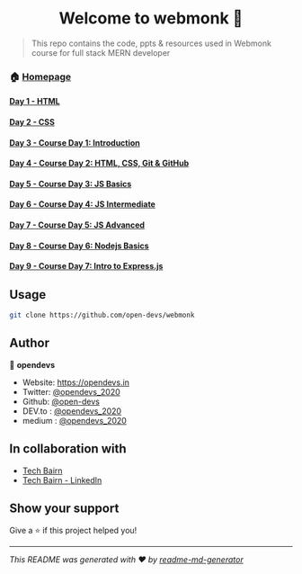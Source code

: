 <h1 align="center">Welcome to webmonk 👋</h1>

> This repo contains the code, ppts &amp; resources used in Webmonk course for full stack MERN developer

### 🏠 [Homepage](https://github.com/open-devs/webmonk)

#### [Day 1 - HTML](https://github.com/open-devs/webmonk/tree/master/Day%201)

#### [Day 2 - CSS](https://github.com/open-devs/webmonk/tree/master/Day%202)

#### [Day 3 - Course Day 1: Introduction](https://github.com/open-devs/webmonk/tree/master/Course%20Day%201)

#### [Day 4 - Course Day 2: HTML, CSS, Git & GitHub](https://github.com/open-devs/webmonk/tree/master/Course%20Day%202)

#### [Day 5 - Course Day 3: JS Basics](https://github.com/open-devs/webmonk/tree/master/Course%20Day%203)

#### [Day 6 - Course Day 4: JS Intermediate](https://github.com/open-devs/webmonk/tree/master/Course%20Day%204)

#### [Day 7 - Course Day 5: JS Advanced](https://github.com/open-devs/webmonk/tree/master/Course%20Day%205)

#### [Day 8 - Course Day 6: Nodejs Basics](https://github.com/open-devs/webmonk/tree/master/Course%20Day%206)

#### [Day 9 - Course Day 7: Intro to Express.js](https://github.com/open-devs/webmonk/tree/master/Course%20Day%207)

## Usage

```sh
git clone https://github.com/open-devs/webmonk
```

## Author

👤 **opendevs**

* Website: https://opendevs.in
* Twitter: [@opendevs_2020](https://twitter.com/opendevs_2020)
* Github: [@open-devs](https://github.com/open-devs)
* DEV.to : [@opendevs_2020](https://dev.to/opendevs_2020)
* medium : [@opendevs_2020](https://medium.com/@opendevs_2020)

## In collaboration with

* [Tech Bairn](https://techbairn.com/)
* [Tech Bairn - LinkedIn](https://www.linkedin.com/company/techbairn/)

## Show your support

Give a ⭐️ if this project helped you!

***
_This README was generated with ❤️ by [readme-md-generator](https://github.com/kefranabg/readme-md-generator)_
